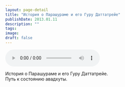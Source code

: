 ```yaml
---
layout: page-detail
title: "История о Парашураме и его Гуру Даттатрейе"
publishDate: 2013.01.11
description: ""
tags:
image:
draft: false
---
```


<audio title="2013.01.11 - История о Парашураме и его Гуру Даттатрейе.mp3" src="https://filer-api.advayta.org/v1.0/public/files/73127" controls=""></audio>

 История о Парашураме и его Гуру Даттатрейе.  
Путь к состоянию авадхуты. 

  
